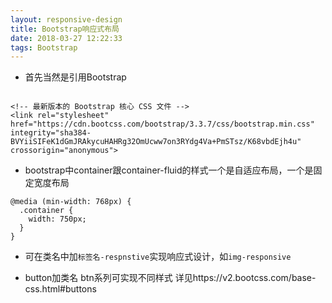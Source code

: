 ```yaml
---
layout: responsive-design
title: Bootstrap响应式布局
date: 2018-03-27 12:22:33
tags: Bootstrap
---
```


- 首先当然是引用Bootstrap  
```

<!-- 最新版本的 Bootstrap 核心 CSS 文件 -->
<link rel="stylesheet" href="https://cdn.bootcss.com/bootstrap/3.3.7/css/bootstrap.min.css" integrity="sha384-BVYiiSIFeK1dGmJRAkycuHAHRg32OmUcww7on3RYdg4Va+PmSTsz/K68vbdEjh4u" crossorigin="anonymous">

```

- bootstrap中container跟container-fluid的样式一个是自适应布局，一个是固定宽度布局
```
@media (min-width: 768px) {
  .container {
    width: 750px;
  }
}
```

- 可在类名中加`标签名-respnstive`实现响应式设计，如`img-responsive`

- button加类名 btn系列可实现不同样式 详见https://v2.bootcss.com/base-css.html#buttons